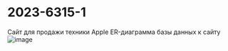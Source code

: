 # 2023-6315-1
Сайт для продажи техники Apple
ER-диаграмма базы данных к сайту
![image](https://user-images.githubusercontent.com/125249163/229109832-0ff13689-d51a-4f87-bf39-3b7289be71a3.png)
